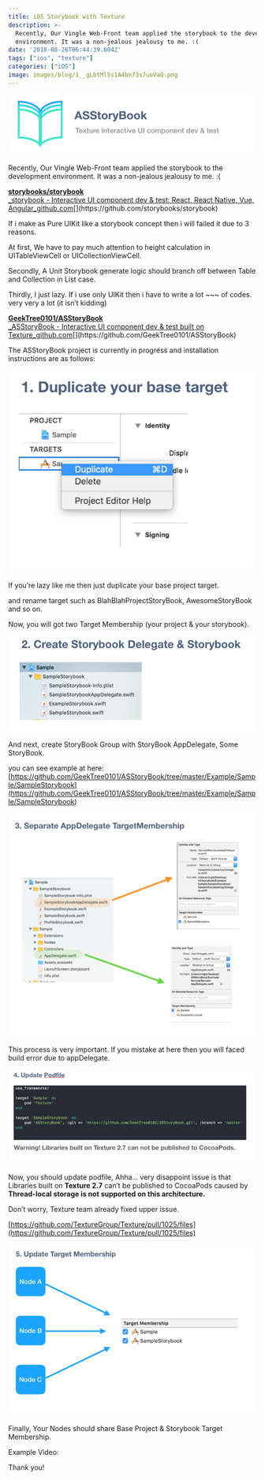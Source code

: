 ```yaml
---
title: iOS Storybook with Texture
description: >-
  Recently, Our Vingle Web-Front team applied the storybook to the development
  environment. It was a non-jealous jealousy to me. :(
date: '2018-08-26T06:44:39.604Z'
tags: ["ios", "texture"]
categories: ["iOS"]
image: images/blog/1__gLbtMlSs1A4bn73s7uoVaQ.png
---
```


![](/images/blog/1__gLbtMlSs1A4bn73s7uoVaQ.png)

Recently, Our Vingle Web-Front team applied the storybook to the development environment. It was a non-jealous jealousy to me. :(

[**storybooks/storybook**  
_storybook - Interactive UI component dev & test: React, React Native, Vue, Angular_github.com](https://github.com/storybooks/storybook "https://github.com/storybooks/storybook")[](https://github.com/storybooks/storybook)

If i make as Pure UIKit like a storybook concept then i will failed it due to 3 reasons.

At first, We have to pay much attention to height calculation in UITableViewCell or UICollectionViewCell.

Secondly, A Unit Storybook generate logic should branch off between Table and Collection in List case.

Thirdly, I just lazy. If i use only UIKit then i have to write a lot ~~~ of codes. very very a lot (it isn’t kidding)

[**GeekTree0101/ASStoryBook**  
_ASStoryBook - Interactive UI component dev & test built on Texture_github.com](https://github.com/GeekTree0101/ASStoryBook "https://github.com/GeekTree0101/ASStoryBook")[](https://github.com/GeekTree0101/ASStoryBook)

The ASStoryBook project is currently in progress and installation instructions are as follows:

![](/images/blog/1__Y6TkJPUpWaZwbJ__6C5b7xA.png)

If you’re lazy like me then just duplicate your base project target.

and rename target such as BlahBlahProjectStoryBook, AwesomeStoryBook and so on.

Now, you will got two Target Membership (your project & your storybook).

![](/images/blog/1__Wz9__WQ32fPfeZumjGJW2QA.png)

And next, create StoryBook Group with StoryBook AppDelegate, Some StoryBook.

you can see example at here: [https://github.com/GeekTree0101/ASStoryBook/tree/master/Example/Sample/SampleStorybook](https://github.com/GeekTree0101/ASStoryBook/tree/master/Example/Sample/SampleStorybook)

![](/images/blog/1__dxVkOzwcNgEyoTOvDbqbyA.png)

This process is very important. If you mistake at here then you will faced build error due to appDelegate.

![](/images/blog/1__i57SsgeyBoYAX__meQo__ZtA.png)

Now, you should update podfile, Ahha… very disappoint issue is that Libraries built on **Texture 2.7** can’t be published to CocoaPods caused by **Thread-local storage is not supported on this architecture.**

Don’t worry, Texture team already fixed upper issue.

[https://github.com/TextureGroup/Texture/pull/1025/files](https://github.com/TextureGroup/Texture/pull/1025/files)

![](/images/blog/1__OcoyIK3m5pR__6nvwqK__MsQ.png)

Finally, Your Nodes should share Base Project & Storybook Target Membership.

Example Video:

Thank you!